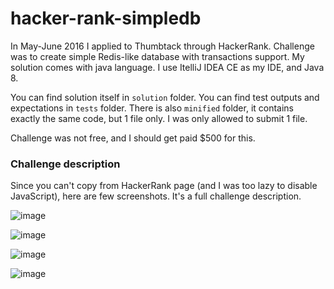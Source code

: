 # hacker-rank-simpledb

In  May-June 2016 I applied to Thumbtack through HackerRank. Challenge was to create simple Redis-like database with transactions support. My solution comes with java language. I use ItelliJ IDEA CE as my IDE, and Java 8.

You can find solution itself in `solution` folder. You can find test outputs and expectations in `tests` folder. There is also `minified` folder, it contains exactly the same code, but 1 file only. I was only allowed to submit 1 file.

Challenge was not free, and I should get paid $500 for this.

### Challenge description

Since you can't copy from HackerRank page (and I was too lazy to disable JavaScript), here are few screenshots. It's a full challenge description.

![image](https://cloud.githubusercontent.com/assets/1477672/15803197/bc504ba0-2a86-11e6-8bb0-20fe8debced2.png)

![image](https://cloud.githubusercontent.com/assets/1477672/15803200/d241c506-2a86-11e6-94fb-ceefdf3a6aaf.png)

![image](https://cloud.githubusercontent.com/assets/1477672/15803202/def52df6-2a86-11e6-9f81-7d15d86e371f.png)

![image](https://cloud.githubusercontent.com/assets/1477672/15803203/eb11e7fa-2a86-11e6-9072-3ab4e9620c03.png)


